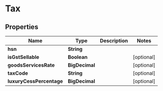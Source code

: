 

# Tax


## Properties

| Name | Type | Description | Notes |
|------------ | ------------- | ------------- | -------------|
|**hsn** | **String** |  |  |
|**isGstSellable** | **Boolean** |  |  [optional] |
|**goodsServicesRate** | **BigDecimal** |  |  [optional] |
|**taxCode** | **String** |  |  [optional] |
|**luxuryCessPercentage** | **BigDecimal** |  |  [optional] |



